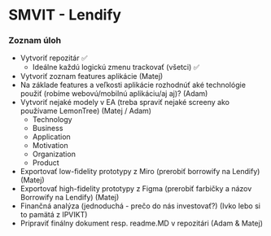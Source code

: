 # SMVIT - Lendify

### Zoznam úloh
- Vytvoriť repozitár ✅
   - Ideálne každú logickú zmenu trackovať (všetci) ✅
- Vytvoriť zoznam features aplikácie (Matej)
- Na základe features a veľkosti aplikácie rozhodnúť aké technológie použiť (robíme webovú/mobilnú aplikáciu/aj aj)? (Adam)
- Vytvoriť nejaké modely v EA (treba spraviť nejaké screeny ako používame LemonTree) (Matej / Adam)
  - Technology
  - Business
  - Application
  - Motivation
  - Organization
  - Product
- Exportovať low-fidelity prototypy z Miro (prerobiť borrowify na Lendify) (Matej)
- Exportovať high-fidelity prototypy z Figma (prerobiť farbičky a názov Borrowify na Lendify) (Matej)
- Finančná analýza (jednoduchá - prečo do nás investovať?) (Ivko lebo si to pamätá z IPVIKT)
- Pripraviť finálny dokument resp. readme.MD v repozitári (Adam & Matej)
